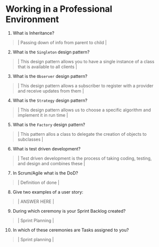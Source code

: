 # Working in a Professional Environment
01. What is Inheritance?

> | Passing down of info from parent to child |

02. What is the `Singleton` design pattern?

> | This design pattern allows you to have a single instance of a class that is available to all clients |

03. What is the `Observer` design pattern?

> | This design pattern allows a subscriber to register with a provider and receive updates from them |

04. What is the `Strategy` design pattern?

> | This design pattern allows us to choose a specific algorithm and implement it in run time |

05. What is the `Factory` design pattern?

> | This pattern allos a class to delegate the creation of objects to subclasses |

06. What is test driven development?

> | Test driven development is the process of taking coding, testing, and design and combines these |

07. In Scrum/Agile what is the DoD?

> | Definition of done |

08. Give two examples of a user story:

> | ANSWER HERE |

09. During which ceremony is your Sprint Backlog created?

> | Sprint Planning |

10. In which of these ceremonies are Tasks assigned to you?

> | Sprint planning |
